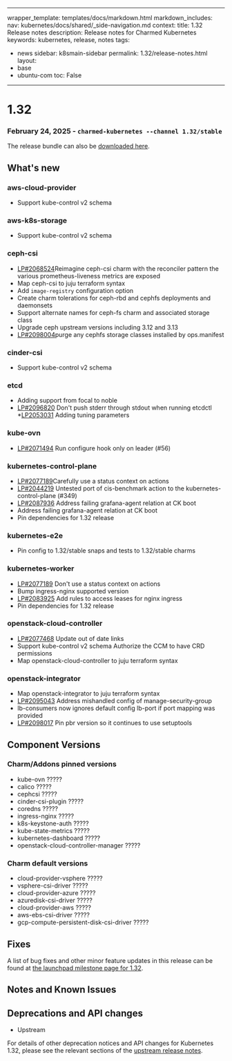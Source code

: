 
---
wrapper_template: templates/docs/markdown.html
markdown_includes:
  nav: kubernetes/docs/shared/_side-navigation.md
context:
  title: 1.32 Release notes
  description: Release notes for Charmed Kubernetes
keywords: kubernetes, release, notes
tags:
  - news
sidebar: k8smain-sidebar
permalink: 1.32/release-notes.html
layout:
  - base
  - ubuntu-com
toc: False
---
# 1.32

### February 24, 2025 - `charmed-kubernetes --channel 1.32/stable`

The release bundle can also be [downloaded here](https://raw.githubusercontent.com/charmed-kubernetes/bundle/main/releases/1.32/bundle.yaml).

## What's new

### aws-cloud-provider

* Support kube-control v2 schema

### aws-k8s-storage

* Support kube-control v2 schema

### ceph-csi

* [LP#2068524](https://bugs.launchpad.net/bugs/2068524)Reimagine ceph-csi charm with the reconciler pattern
the various prometheus-liveness metrics are exposed
* Map ceph-csi to juju terraform syntax
* Add `image-registry` configuration option
* Create charm tolerations for ceph-rbd and cephfs deployments and daemonsets
* Support alternate names for ceph-fs charm and associated storage class
* Upgrade ceph upstream versions including 3.12 and 3.13
* [LP#2098004](https://bugs.launchpad.net/charm-ceph-csi/+bug/2098004)purge any cephfs storage classes installed by ops.manifest

### cinder-csi

* Support kube-control v2 schema

### etcd

* Adding support from focal to noble
* [LP#2096820](https://bugs.launchpad.net/charm-etcd/+bug/2096820) Don't push stderr through stdout when running etcdctl
*[LP2053031](https://bugs.launchpad.net/charm-etcd/+bug/2053031) Adding tuning parameters

### kube-ovn

* [LP#2071494](https://bugs.launchpad.net/charm-kube-ovn/+bug/2071494) Run configure hook only on leader (#56)

### kubernetes-control-plane

* [LP#2077189](https://bugs.launchpad.net/charm-kubernetes-worker/+bug/2077189)Carefully use a status context on actions
* [LP#2044219](https://bugs.launchpad.net/charm-kubernetes-master/+bug/2044219)
Untested port of cis-benchmark action to the kubernetes-control-plane (#349)
* [LP#2087936](https://bugs.launchpad.net/charm-kubernetes-master/+bug/2087936)
Address failing grafana-agent relation at CK boot
* Address failing grafana-agent relation at CK boot
* Pin dependencies for 1.32 release

### kubernetes-e2e

* Pin config to 1.32/stable snaps and tests to 1.32/stable charms

### kubernetes-worker

* [LP#2077189](https://bugs.launchpad.net/charm-kubernetes-worker/+bug/2077189)
Don't use a status context on actions
* Bump ingress-nginx supported version
* [LP#2083925](https://bugs.launchpad.net/charm-kubernetes-worker/+bug/2083925)
Add rules to access leases for nginx ingress
* Pin dependencies for 1.32 release

### openstack-cloud-controller

* [LP#2077468](https://bugs.launchpad.net/charm-openstack-cloud-controller/+bug/2077468)
Update out of date links
* Support kube-control v2 schema
Authorize the CCM to have CRD permissions
* Map openstack-cloud-controller to juju terraform syntax


### openstack-integrator

* Map openstack-integrator to juju terraform syntax
* [LP#2095043](https://launchpad.net/bugs/2095043) Address mishandled config of
 manage-security-group
* lb-consumers now ignores default config lb-port if port mapping was provided
* [LP#2098017](https://bugs.launchpad.net/charm-openstack-integrator/+bug/2098017)
Pin pbr version so it continues to use setuptools

## Component Versions

### Charm/Addons pinned versions
- kube-ovn ?????
- calico ?????
- cephcsi ?????
- cinder-csi-plugin ?????
- coredns ?????
- ingress-nginx ?????
- k8s-keystone-auth ?????
- kube-state-metrics ?????
- kubernetes-dashboard ?????
- openstack-cloud-controller-manager ?????

### Charm default versions
- cloud-provider-vsphere ?????
- vsphere-csi-driver ?????
- cloud-provider-azure ?????
- azuredisk-csi-driver ?????
- cloud-provider-aws ?????
- aws-ebs-csi-driver ?????
- gcp-compute-persistent-disk-csi-driver ?????


## Fixes

A list of bug fixes and other minor feature updates in this release can be found
at
[the launchpad milestone page for 1.32](https://launchpad.net/charmed-kubernetes/+milestone/1.32).


## Notes and Known Issues


## Deprecations and API changes

- Upstream

For details of other deprecation notices and API changes for Kubernetes 1.32,
please see the relevant sections of the
[upstream release notes][upstream-changelog-1.32].

[upstream-changelog-1.32]: https://github.com/kubernetes/kubernetes/blob/master/CHANGELOG/CHANGELOG-1.32.md#deprecation

<!--LINKS-->

[rel]: /kubernetes/docs/release-notes
